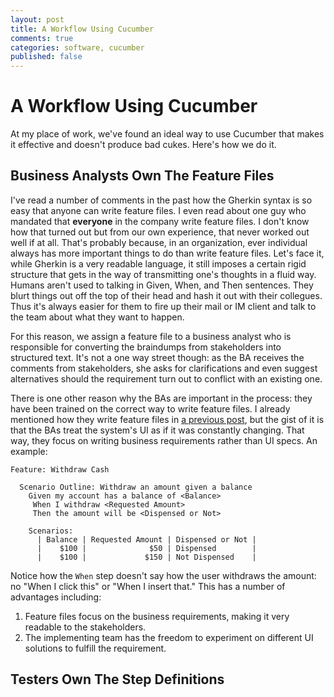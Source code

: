 ```yaml
---
layout: post
title: A Workflow Using Cucumber
comments: true
categories: software, cucumber
published: false
---
```

# A Workflow Using Cucumber

At my place of work, we've found an ideal way to use Cucumber that makes it effective and doesn't produce bad cukes. Here's how we do it.

## Business Analysts Own The Feature Files

I've read a number of comments in the past how the Gherkin syntax is so easy that anyone can write feature files. I even read about one guy who mandated that **everyone** in the company write feature files. I don't know how that turned out but from our own experience, that never worked out well if at all. That's probably because, in an organization, ever individual always has more important things to do than write feature files. Let's face it, while Gherkin is a very readable language, it still imposes a certain rigid structure that gets in the way of transmitting one's thoughts in a fluid way. Humans aren't used to talking in Given, When, and Then sentences. They blurt things out off the top of their head and hash it out with their collegues. Thus it's always easier for them to fire up their mail or IM client and talk to the team about what they want to happen.

For this reason, we assign a feature file to a business analyst who is responsible for converting the braindumps from stakeholders into structured text. It's not a one way street though: as the BA receives the comments from stakeholders, she asks for clarifications and even suggest alternatives should the requirement turn out to conflict with an existing one.

There is one other reason why the BAs are important in the process: they have been trained on the correct way to write feature files. I already mentioned how they write feature files in [a previous post](/2012/04/using-cucumber.html), but the gist of it is that the BAs treat the system's UI as if it was constantly changing. That way, they focus on writing business requirements rather than UI specs. An example:

    Feature: Withdraw Cash

      Scenario Outline: Withdraw an amount given a balance
        Given my account has a balance of <Balance>
         When I withdraw <Requested Amount>
         Then the amount will be <Dispensed or Not>

        Scenarios:
          | Balance | Requested Amount | Dispensed or Not |
          |    $100 |              $50 | Dispensed        |
          |    $100 |             $150 | Not Dispensed    |

Notice how the `When` step doesn't say how the user withdraws the amount: no "When I click this" or "When I insert that." This has a number of advantages including:

1. Feature files focus on the business requirements, making it very readable to the stakeholders.
1. The implementing team has the freedom to experiment on different UI solutions to fulfill the requirement.

## Testers Own The Step Definitions
